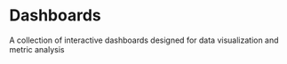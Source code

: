 # Dashboards
A collection of interactive dashboards designed for data visualization and metric analysis
